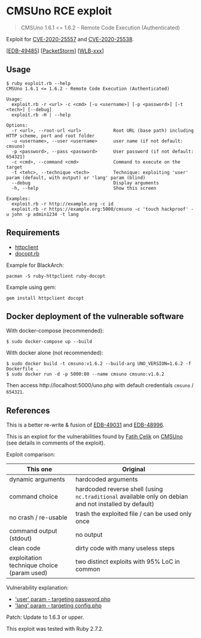 # CMSUno RCE exploit

> CMSUno 1.6.1 <= 1.6.2 - Remote Code Execution (Authenticated)

Exploit for [CVE-2020-25557][CVE-2020-25557] and [CVE-2020-25538][CVE-2020-25538].

[[EDB-49485](https://www.exploit-db.com/exploits/49485)] [[PacketStorm](https://packetstormsecurity.com/files/161162/CMSUno-1.6.2-Remote-Code-Execution.html)] [[WLB-xxx](https://cxsecurity.com/issue/WLB-xxx)]

## Usage

```plaintext
$ ruby exploit.rb --help
CMSUno 1.6.1 <= 1.6.2 - Remote Code Execution (Authenticated)

Usage:
  exploit.rb -r <url> -c <cmd> [-u <username>] [-p <password>] [-t <tech>] [--debug]
  exploit.rb -H | --help

Options:
  -r <url>, --root-url <url>            Root URL (base path) including HTTP scheme, port and root folder
  -u <username>, --user <username>      user name (if not default: cmsuno)
  -p <password>, --pass <password>      User password (if not default: 654321)
  -c <cmd>, --command <cmd>             Command to execute on the target
  -t <tehc>, --technique <tech>         Technique: exploiting 'user' param (default, with output) or 'lang' param (blind)
  --debug                               Display arguments
  -h, --help                            Show this screen

Examples:
  exploit.rb -r http://example.org -c id
  exploit.rb -r https://example.org:5000/cmsuno -c 'touch hackproof' -u john -p admin1234 -t lang
```

## Requirements

- [httpclient](https://github.com/nahi/httpclient)
- [docopt.rb](https://github.com/docopt/docopt.rb)

Example for BlackArch:

```plaintext
pacman -S ruby-httpclient ruby-docopt
```

Example using gem:

```plaintext
gem install httpclient docopt
```

## Docker deployment of the vulnerable software

With docker-compose (recommended):

```shell
$ sudo docker-compose up --build
```

With docker alone (not recommended):

```shell
$ sudo docker build -t cmsuno:v1.6.2 --build-arg UNO_VERSION=1.6.2 -f Dockerfile .
$ sudo docker run -d -p 5000:80 --name cmsuno cmsuno:v1.6.2
```

Then access http://localhost:5000/uno.php with default credentials
`cmsuno` / `654321`.

## References

This is a better re-write & fusion of [EDB-49031][EDB-49031] and [EDB-48996][EDB-48996].

This is an exploit for the vulnerabilities found by [Fatih Çelik](https://fatihhcelik.blogspot.com) on [CMSUno](https://www.boiteasite.fr/cmsuno.html) (see details in comments of the exploit).

Exploit comparison:

This one | Original
-------- | --------
dynamic arguments | hardcoded arguments
command choice | hardcoded reverse shell (using `nc.traditional` available only on debian and not installed by default)
no crash / re-usable | trash the exploited file / can be used only once
command output (stdout) | no output
clean code | dirty code with many useless steps
exploitation technique choice (param used) | two distinct exploits with 95% LoC in common

Vulnerability explanation:

- ['user' param - targeting password.php](https://fatihhcelik.blogspot.com/2020/09/cmsuno-162-remote-code-execution.html)
- ['lang' param - targeting config.php](https://fatihhcelik.blogspot.com/2020/09/cmsuno-162-remote-code-execution_30.html)

Patch: Update to 1.6.3 or upper.

This exploit was tested with Ruby 2.7.2.

[CVE-2020-25557]:https://nvd.nist.gov/vuln/detail/CVE-2020-25557
[CVE-2020-25538]:https://nvd.nist.gov/vuln/detail/CVE-2020-25538
[EDB-49031]:https://www.exploit-db.com/exploits/49031
[EDB-48996]:https://www.exploit-db.com/exploits/48996
